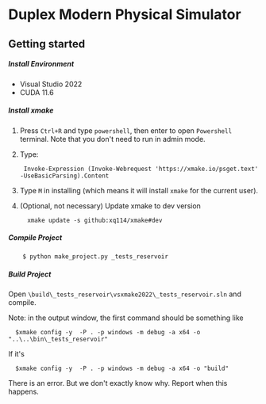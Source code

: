 # Duplex Modern Physical Simulator

## Getting started

##### Install Environment
- Visual Studio 2022
- CUDA 11.6

##### Install xmake

1. Press `Ctrl+R` and type `powershell`, then enter to open `Powershell` terminal. Note that you don't need to run in admin mode.
2. Type:

        Invoke-Expression (Invoke-Webrequest 'https://xmake.io/psget.text' -UseBasicParsing).Content
3. Type `M` in installing (which means it will install `xmake` for the current user).
4. (Optional, not necessary) Update xmake to dev version

         xmake update -s github:xq114/xmake#dev

##### Compile Project
        $ python make_project.py _tests_reservoir

##### Build Project
Open `\build\_tests_reservoir\vsxmake2022\_tests_reservoir.sln` and compile.

Note: in the output window, the first command should be something like

      $xmake config -y  -P . -p windows -m debug -a x64 -o "..\..\bin\_tests_reservoir"

If it's

      $xmake config -y  -P . -p windows -m debug -a x64 -o "build"
There is an error. But we don't exactly know why. Report when this happens.      
